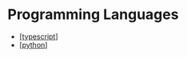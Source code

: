 # Programming Languages


- [[typescript]]
- [[python]]

[typescript]: typescript "Typescript"
[python]: python "Python"